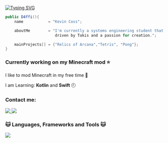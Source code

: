 [![Typing SVG](https://readme-typing-svg.demolab.com?font=Fira+Code&weight=500&size=25&pause=1000&color=F733F3&center=true&vCenter=true&random=false&width=1000&lines=Hi!+I+am+D4ffi+✌️;💜💜💜💜💜)](https://git.io/typing-svg)
```java
public D4ffi(){
    name           = "Kevin Coss";

    aboutMe        = "I'm currently a systems engineering student that loves tech and coding,
                      driven by Takis and a passion for creation.";

    mainProjects[] = {"Relics of Arcana","Tetris", "Pong"};
}
```
<h3 align = "left">Currently working on my Minecraft mod ⭐</h2>

I like to mod Minecraft in my free time 👀
    
I am Learning: **Kotlin** and **Swift** 🕘

<h3> Contact me: </h3>
<div align = "left">
    <a href = "mailto:koss.cr@outlook.com">
        <img src = "https://img.shields.io/badge/Microsoft_Outlook-0078D4?style=for-the-badge&logo=microsoft-outlook&logoColor=white" target ="_blank" />
    </a>
    <a href = "https://www.linkedin.com/in/kevin-coss-25427225b/">
        <img src = "https://img.shields.io/badge/LinkedIn-0077B5?style=for-the-badge&logo=linkedin&logoColor=white" target ="_blank" />
    </a>
</div>
<h3>🐱 Languages, Frameworks and Tools 🐱</h3>
<div align = "left">
    <a href="https://skillicons.dev">
    <img src="https://skillicons.dev/icons?i=git,java,idea,vscode,gradle" />
  </a>
</div>
